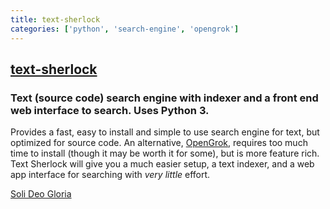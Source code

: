 ```yaml
---
title: text-sherlock
categories: ['python', 'search-engine', 'opengrok']
---
```

## [text-sherlock](https://github.com/cbess/text-sherlock)

### Text (source code) search engine with indexer and a front end web interface to search. Uses Python 3.


Provides a fast, easy to install and simple to use search engine for text, but optimized for source code. An alternative, [OpenGrok](https://github.com/OpenGrok/OpenGrok), requires too much time to install (though it may be worth it for some), but is more feature rich. Text Sherlock will give you a much easier setup, a text indexer, and a web app interface for searching with _very little_ effort.

[Soli Deo Gloria](https://perfectGod.com)
